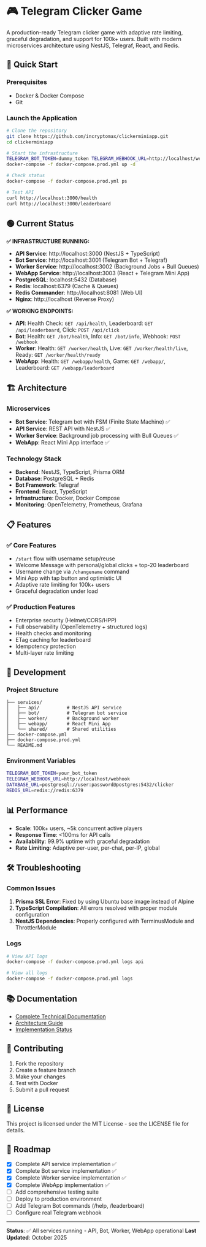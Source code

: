 # 🎮 Telegram Clicker Game

A production-ready Telegram clicker game with adaptive rate limiting, graceful degradation, and support for 100k+ users. Built with modern microservices architecture using NestJS, Telegraf, React, and Redis.

## 🚀 Quick Start

### Prerequisites
- Docker & Docker Compose
- Git

### Launch the Application
```bash
# Clone the repository
git clone https://github.com/incryptomax/clickerminiapp.git
cd clickerminiapp

# Start the infrastructure
TELEGRAM_BOT_TOKEN=dummy_token TELEGRAM_WEBHOOK_URL=http://localhost/webhook \
docker-compose -f docker-compose.prod.yml up -d

# Check status
docker-compose -f docker-compose.prod.yml ps

# Test API
curl http://localhost:3000/health
curl http://localhost:3000/leaderboard
```

## 🟢 Current Status

**✅ INFRASTRUCTURE RUNNING:**
- **API Service**: http://localhost:3000 (NestJS + TypeScript)
- **Bot Service**: http://localhost:3001 (Telegram Bot + Telegraf)
- **Worker Service**: http://localhost:3002 (Background Jobs + Bull Queues)
- **WebApp Service**: http://localhost:3003 (React + Telegram Mini App)
- **PostgreSQL**: localhost:5432 (Database)
- **Redis**: localhost:6379 (Cache & Queues)
- **Redis Commander**: http://localhost:8081 (Web UI)
- **Nginx**: http://localhost (Reverse Proxy)

**✅ WORKING ENDPOINTS:**
- **API**: Health Check: `GET /api/health`, Leaderboard: `GET /api/leaderboard`, Click: `POST /api/click`
- **Bot**: Health: `GET /bot/health`, Info: `GET /bot/info`, Webhook: `POST /webhook`
- **Worker**: Health: `GET /worker/health`, Live: `GET /worker/health/live`, Ready: `GET /worker/health/ready`
- **WebApp**: Health: `GET /webapp/health`, Game: `GET /webapp/`, Leaderboard: `GET /webapp/leaderboard`

## 🏗️ Architecture

### Microservices
- **Bot Service**: Telegram bot with FSM (Finite State Machine) ✅
- **API Service**: REST API with NestJS ✅
- **Worker Service**: Background job processing with Bull Queues ✅
- **WebApp**: React Mini App interface ✅

### Technology Stack
- **Backend**: NestJS, TypeScript, Prisma ORM
- **Database**: PostgreSQL + Redis
- **Bot Framework**: Telegraf
- **Frontend**: React, TypeScript
- **Infrastructure**: Docker, Docker Compose
- **Monitoring**: OpenTelemetry, Prometheus, Grafana

## 📋 Features

### ✅ Core Features
- `/start` flow with username setup/reuse
- Welcome Message with personal/global clicks + top-20 leaderboard
- Username change via `/changename` command
- Mini App with tap button and optimistic UI
- Adaptive rate limiting for 100k+ users
- Graceful degradation under load

### ✅ Production Features
- Enterprise security (Helmet/CORS/HPP)
- Full observability (OpenTelemetry + structured logs)
- Health checks and monitoring
- ETag caching for leaderboard
- Idempotency protection
- Multi-layer rate limiting

## 🔧 Development

### Project Structure
```
├── services/
│   ├── api/          # NestJS API service
│   ├── bot/          # Telegram bot service
│   ├── worker/       # Background worker
│   ├── webapp/       # React Mini App
│   └── shared/       # Shared utilities
├── docker-compose.yml
├── docker-compose.prod.yml
└── README.md
```

### Environment Variables
```bash
TELEGRAM_BOT_TOKEN=your_bot_token
TELEGRAM_WEBHOOK_URL=http://localhost/webhook
DATABASE_URL=postgresql://user:password@postgres:5432/clicker
REDIS_URL=redis://redis:6379
```

## 📊 Performance

- **Scale**: 100k+ users, ~5k concurrent active players
- **Response Time**: <100ms for API calls
- **Availability**: 99.9% uptime with graceful degradation
- **Rate Limiting**: Adaptive per-user, per-chat, per-IP, global

## 🛠️ Troubleshooting

### Common Issues
1. **Prisma SSL Error**: Fixed by using Ubuntu base image instead of Alpine
2. **TypeScript Compilation**: All errors resolved with proper module configuration
3. **NestJS Dependencies**: Properly configured with TerminusModule and ThrottlerModule

### Logs
```bash
# View API logs
docker-compose -f docker-compose.prod.yml logs api

# View all logs
docker-compose -f docker-compose.prod.yml logs
```

## 📚 Documentation

- [Complete Technical Documentation](./COMPLETE_DOCUMENTATION.md)
- [Architecture Guide](./ARCHITECTURE_GUIDE.md)
- [Implementation Status](./IMPLEMENTATION_STATUS_LEGEND.md)

## 🤝 Contributing

1. Fork the repository
2. Create a feature branch
3. Make your changes
4. Test with Docker
5. Submit a pull request

## 📄 License

This project is licensed under the MIT License - see the LICENSE file for details.

## 🎯 Roadmap

- [x] Complete API service implementation ✅
- [x] Complete Bot service implementation ✅
- [x] Complete Worker service implementation ✅
- [x] Complete WebApp implementation ✅
- [ ] Add comprehensive testing suite
- [ ] Deploy to production environment
- [ ] Add Telegram Bot commands (/help, /leaderboard)
- [ ] Configure real Telegram webhook

---

**Status**: ✅ All services running - API, Bot, Worker, WebApp operational
**Last Updated**: October 2025
